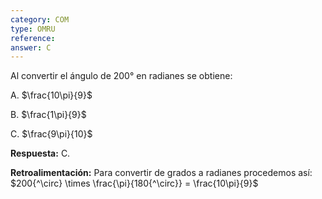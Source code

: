 ```yaml
---
category: COM
type: OMRU
reference: 
answer: C
---
```


Al convertir el ángulo de 200°   en radianes se obtiene:

A. $\frac{10\pi}{9}$

B. $\frac{1\pi}{9}$ 

C. $\frac{9\pi}{10}$

                                                           
**Respuesta:** C. 

**Retroalimentación:**
Para convertir de grados a radianes procedemos así: 
$200{^\circ} \times \frac{\pi}{180{^\circ}} = \frac{10\pi}{9}$


